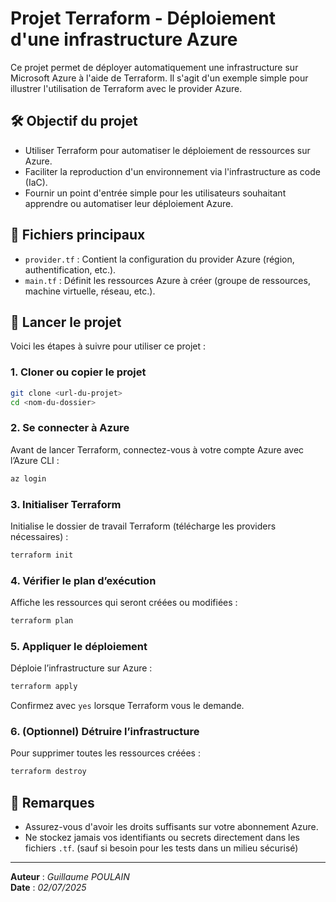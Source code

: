 # Projet Terraform - Déploiement d'une infrastructure Azure

Ce projet permet de déployer automatiquement une infrastructure sur Microsoft Azure à l'aide de Terraform. Il s'agit d'un exemple simple pour illustrer l'utilisation de Terraform avec le provider Azure.

## 🛠️ Objectif du projet

- Utiliser Terraform pour automatiser le déploiement de ressources sur Azure.
- Faciliter la reproduction d'un environnement via l'infrastructure as code (IaC).
- Fournir un point d'entrée simple pour les utilisateurs souhaitant apprendre ou automatiser leur déploiement Azure.

## 📄 Fichiers principaux

- `provider.tf` : Contient la configuration du provider Azure (région, authentification, etc.).
- `main.tf` : Définit les ressources Azure à créer (groupe de ressources, machine virtuelle, réseau, etc.).

## 🚀 Lancer le projet

Voici les étapes à suivre pour utiliser ce projet :

### 1. Cloner ou copier le projet

```bash
git clone <url-du-projet>
cd <nom-du-dossier>
```

### 2. Se connecter à Azure

Avant de lancer Terraform, connectez-vous à votre compte Azure avec l’Azure CLI :

```bash
az login
```

### 3. Initialiser Terraform

Initialise le dossier de travail Terraform (télécharge les providers nécessaires) :

```bash
terraform init
```

### 4. Vérifier le plan d’exécution

Affiche les ressources qui seront créées ou modifiées :

```bash
terraform plan
```

### 5. Appliquer le déploiement

Déploie l’infrastructure sur Azure :

```bash
terraform apply
```

Confirmez avec `yes` lorsque Terraform vous le demande.

### 6. (Optionnel) Détruire l’infrastructure

Pour supprimer toutes les ressources créées :

```bash
terraform destroy
```

## 📝 Remarques

- Assurez-vous d'avoir les droits suffisants sur votre abonnement Azure.
- Ne stockez jamais vos identifiants ou secrets directement dans les fichiers `.tf`. (sauf si besoin pour les tests dans un milieu sécurisé)

---

**Auteur** : *Guillaume POULAIN*  
**Date** : *02/07/2025*
